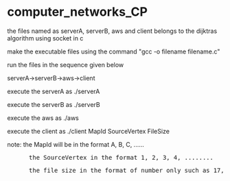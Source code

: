 # computer_networks_CP

<p>the files named as serverA, serverB, aws and client belongs to the dijktras algorithm using socket in c </p>
<p>make the executable files using the command "gcc -o filename filename.c"</p>
<p>run the files in the sequence given below</p>
<p>serverA->serverB->aws->client</p>
<p>execute the serverA as ./serverA</p>
<p>execute the serverB as ./serverB</p>
<p>execute the aws as ./aws</p>
<p>execute the client as ./client MapId SourceVertex FileSize</p>
<p>note: the MapId will be in the format A, B, C, ......</p>
<pre>      the SourceVertex in the format 1, 2, 3, 4, ........</pre>
<pre>      the file size in the format of number only such as 17, 30, 123, .....( could be any be number).</pre>
